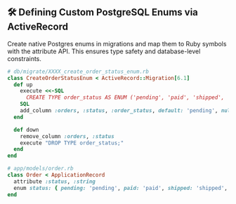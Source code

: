 ## 🛠️ Defining Custom PostgreSQL Enums via ActiveRecord

Create native Postgres enums in migrations and map them to Ruby symbols with the attribute API. This ensures type safety and database-level constraints.

```ruby
# db/migrate/XXXX_create_order_status_enum.rb
class CreateOrderStatusEnum < ActiveRecord::Migration[6.1]
  def up
    execute <<-SQL
      CREATE TYPE order_status AS ENUM ('pending', 'paid', 'shipped', 'cancelled');
    SQL
    add_column :orders, :status, :order_status, default: 'pending', null: false
  end

  def down
    remove_column :orders, :status
    execute "DROP TYPE order_status;"
  end
end

# app/models/order.rb
class Order < ApplicationRecord
  attribute :status, :string
  enum status: { pending: 'pending', paid: 'paid', shipped: 'shipped', cancelled: 'cancelled' }
end
```
